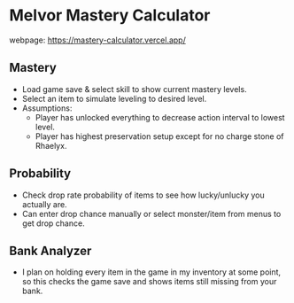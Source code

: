 # Melvor Mastery Calculator

webpage: https://mastery-calculator.vercel.app/

## Mastery
- Load game save & select skill to show current mastery levels.
- Select an item to simulate leveling to desired level.
- Assumptions:
  - Player has unlocked everything to decrease action interval to lowest level.
  - Player has highest preservation setup except for no charge stone of Rhaelyx.

## Probability
- Check drop rate probability of items to see how lucky/unlucky you actually are.
- Can enter drop chance manually or select monster/item from menus to get drop chance.

## Bank Analyzer
- I plan on holding every item in the game in my inventory at some point, so this checks the game save and shows items still missing from your bank.


